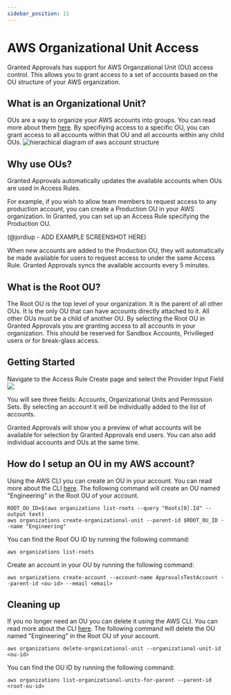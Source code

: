 ```yaml
---
sidebar_position: 11
---
```


# AWS Organizational Unit Access

Granted Approvals has support for AWS Organzational Unit (OU) access control. This allows you to grant access to a set of accounts based on the OU structure of your AWS organization.

## What is an Organizational Unit?

OUs are a way to organize your AWS accounts into groups. You can read more about them [here](https://docs.aws.amazon.com/organizations/latest/userguide/orgs_manage_ous.html). By specifiying access to a specific OU, you can grant access to all accounts within that OU and all accounts within any child OUs.
![hierachical diagram of aws account structure](/img/org-units/structure.png)

## Why use OUs?

Granted Approvals automatically updates the available accounts when OUs are used in Access Rules.

For example, if you wish to allow team members to request access to any production account, you can create a Production OU in your AWS organization. In Granted, you can set up an Access Rule specifying the Production OU.

(@jordiup  - ADD EXAMPLE SCREENSHOT HERE)

When new accounts are added to the Production OU, they will automatically be made available for users to request access to under the same Access Rule. Granted Approvals syncs the available accounts every 5 minutes.

## What is the Root OU?

The Root OU is the top level of your organization. It is the parent of all other OUs. It is the only OU that can have accounts directly attached to it. All other OUs must be a child of another OU. By selecting the Root OU in Granted Approvals you are granting access to all accounts in your organization. This should be reserved for Sandbox Accounts, Privilleged users or for break-glass access.

## Getting Started

Navigate to the Access Rule Create page and select the Provider Input Field
![](/img/org-units/1.png)

You will see three fields: Accounts, Organizational Units and Permission Sets. By selecting an account it will be individually added to the list of accounts.

Granted Approvals will show you a preview of what accounts will be available for selection by Granted Approvals end users. You can also add individual accounts and OUs at the same time.


## How do I setup an OU in my AWS account?

Using the AWS CLI you can create an OU in your account. You can read more about the CLI [here](https://docs.aws.amazon.com/cli/latest/reference/organizations/create-organizational-unit.html). The following command will create an OU named "Engineering" in the Root OU of your account.

```
ROOT_OU_ID=$(aws organizations list-roots --query "Roots[0].Id" --output text)
aws organizations create-organizational-unit --parent-id $ROOT_OU_ID --name "Engineering"
```

You can find the Root OU ID by running the following command:

```
aws organizations list-roots
```

Create an account in your OU by running the following command:

```
aws organizations create-account --account-name ApprovalsTestAccount --parent-id <ou-id> --email <email>
```

## Cleaning up

If you no longer need an OU you can delete it using the AWS CLI. You can read more about the CLI [here](https://docs.aws.amazon.com/cli/latest/reference/organizations/delete-organizational-unit.html). The following command will delete the OU named "Engineering" in the Root OU of your account.

```
aws organizations delete-organizational-unit --organizational-unit-id <ou-id>
```

You can find the OU ID by running the following command:

```
aws organizations list-organizational-units-for-parent --parent-id <root-ou-id>
```
